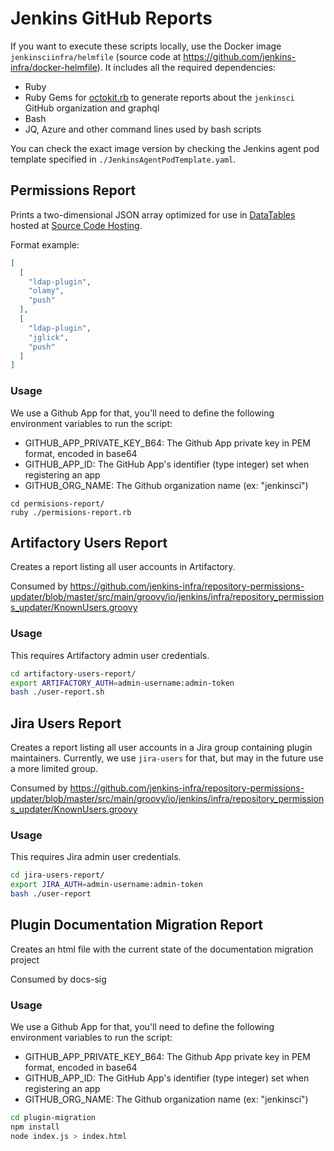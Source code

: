 # Jenkins GitHub Reports

If you want to execute these scripts locally, use the Docker image `jenkinsciinfra/helmfile` (source code at <https://github.com/jenkins-infra/docker-helmfile>).
It includes all the required dependencies:

- Ruby
- Ruby Gems for [octokit.rb](http://octokit.github.io/octokit.rb/) to generate reports about the `jenkinsci` GitHub organization and graphql
- Bash
- JQ, Azure and other command lines used by bash scripts

You can check the exact image version by checking the Jenkins agent pod template specified in `./JenkinsAgentPodTemplate.yaml`.

## Permissions Report

Prints a two-dimensional JSON array optimized for use in [DataTables](https://www.datatables.net/) hosted at [Source Code Hosting](https://www.jenkins.io/doc/developer/publishing/source-code-hosting/).

Format example:

```json
[
  [
    "ldap-plugin",
    "olamy",
    "push"
  ],
  [
    "ldap-plugin",
    "jglick",
    "push"
  ]
]
```

### Usage

We use a Github App for that, you'll need to define the following environment variables to run the script:

- GITHUB_APP_PRIVATE_KEY_B64: The Github App private key in PEM format, encoded in base64
- GITHUB_APP_ID: The GitHub App's identifier (type integer) set when registering an app
- GITHUB_ORG_NAME: The Github organization name (ex: "jenkinsci")

```shell
cd permisions-report/
ruby ./permisions-report.rb
```

## Artifactory Users Report

Creates a report listing all user accounts in Artifactory.

Consumed by <https://github.com/jenkins-infra/repository-permissions-updater/blob/master/src/main/groovy/io/jenkins/infra/repository_permissions_updater/KnownUsers.groovy>

### Usage

This requires Artifactory admin user credentials.

```bash
cd artifactory-users-report/
export ARTIFACTORY_AUTH=admin-username:admin-token
bash ./user-report.sh
```

## Jira Users Report

Creates a report listing all user accounts in a Jira group containing plugin maintainers.
Currently, we use `jira-users` for that, but may in the future use a more limited group.

Consumed by <https://github.com/jenkins-infra/repository-permissions-updater/blob/master/src/main/groovy/io/jenkins/infra/repository_permissions_updater/KnownUsers.groovy>

### Usage

This requires Jira admin user credentials.

```bash
cd jira-users-report/
export JIRA_AUTH=admin-username:admin-token
bash ./user-report
```

## Plugin Documentation Migration Report

Creates an html file with the current state of the documentation migration project

Consumed by docs-sig

### Usage

We use a Github App for that, you'll need to define the following environment variables to run the script:

- GITHUB_APP_PRIVATE_KEY_B64: The Github App private key in PEM format, encoded in base64
- GITHUB_APP_ID: The GitHub App's identifier (type integer) set when registering an app
- GITHUB_ORG_NAME: The Github organization name (ex: "jenkinsci")

```bash
cd plugin-migration
npm install
node index.js > index.html
```
